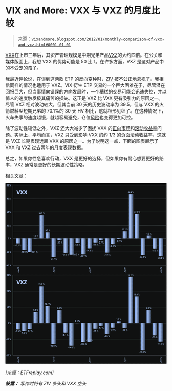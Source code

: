 <!--yml

分类：未分类

日期：2024-05-18 16:42:04

-->

# VIX and More: VXX 与 VXZ 的月度比较

> 来源：[`vixandmore.blogspot.com/2012/01/monthly-comparison-of-vxx-and-vxz.html#0001-01-01`](http://vixandmore.blogspot.com/2012/01/monthly-comparison-of-vxx-and-vxz.html#0001-01-01)

[VXX](http://vixandmore.blogspot.com/search/label/VXX)在上市三年后，其资产管理规模是中期兄弟产品[VXZ](http://vixandmore.blogspot.com/search/label/VXZ)的大约四倍。在公关和媒体版面上，我想 VXX 的优势可能是 50 比 1。在许多方面，VXZ 是这对产品中的不受宠的孩子。

我最近评论说，在谈到这两款 ETP 的反向变种时，[ZIV 被不公正地忽视了](http://vixandmore.blogspot.com/2012/01/ziv-undeservedly-neglected.html)。我相信同样的情况也适用于 VXZ。VIX 衍生 ETP 交易的一个巨大困难在于，尽管潜在回报巨大，但当事情向错误的方向发展时，一个糟糕的交易可能会迅速失控，并以惊人的速度触发极其痛苦的损失。这正是 VXZ 比 VXX 更有吸引力的原因之一。尽管 VXZ 相对波动较大，但其当前 30 天的历史波动率为 39.5，但与 VXX 的火箭燃料型短期兄弟的 70.1%的 30 天 HV 相比，这就相形见绌了。在这种情况下，火车失事的速度越慢，就越容易避免，仓位[风险](http://vixandmore.blogspot.com/search/label/risk)也变得更加可控。

除了波动性较低之外，VXZ 还大大减少了困扰 VXX 的[正向市场](http://vixandmore.blogspot.com/search/label/contango)和[滚动收益率](http://vixandmore.blogspot.com/search/label/roll%20yield)问题。实际上，平均而言，VXZ 只受到影响 VXX 的约 1/3 的负面滚动收益率，这就是 VXZ 长期表现远超 VXX 的原因之一。为了说明这一点，下面的图表展示了 VXX 和 VXZ 过去两年的月度表现数据。

总之，如果你性急喜欢行动，VXX 是更好的选择，但如果你有耐心想要更好的赔率，VXZ 通常是更好的长期波动性策略。

相关文章：

*![](img/3786f0940dc55550dcee3ebc961123bb.png)*

*[来源：ETFreplay.com]*

****披露：*** *写作时持有 ZIV 多头和 VXX 空头**
